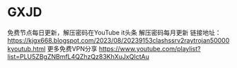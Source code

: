 # GXJD
免费节点每日更新，解压密码在YouTube it头条
解压密码每月更新
链接地址：https://kjgx668.blogspot.com/2023/08/20239153clashssrv2raytrojan50000kyoutub.html
更多免费VPN分享 https://www.youtube.com/playlist?list=PLU5ZBgZNBmfL4QZhzQz83KhXuJxQIctAu
